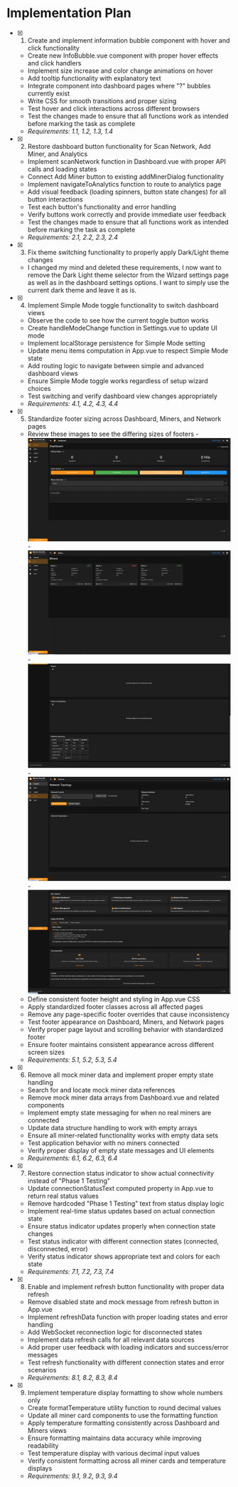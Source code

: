# Implementation Plan

- [x] 1. Create and implement information bubble component with hover and click functionality
  - Create new InfoBubble.vue component with proper hover effects and click handlers
  - Implement size increase and color change animations on hover
  - Add tooltip functionality with explanatory text
  - Integrate component into dashboard pages where "?" bubbles currently exist
  - Write CSS for smooth transitions and proper sizing
  - Test hover and click interactions across different browsers
  - Test the changes made to ensure that all functions work as intended before marking the task as complete
  - _Requirements: 1.1, 1.2, 1.3, 1.4_

- [x] 2. Restore dashboard button functionality for Scan Network, Add Miner, and Analytics
  - Implement scanNetwork function in Dashboard.vue with proper API calls and loading states
  - Connect Add Miner button to existing addMinerDialog functionality
  - Implement navigateToAnalytics function to route to analytics page
  - Add visual feedback (loading spinners, button state changes) for all button interactions
  - Test each button's functionality and error handling
  - Verify buttons work correctly and provide immediate user feedback
  - Test the changes made to ensure that all functions work as intended before marking the task as complete
  - _Requirements: 2.1, 2.2, 2.3, 2.4_

- [x] 3. Fix theme switching functionality to properly apply Dark/Light theme changes
  - I changed my mind and deleted these requirements, I now want to remove the Dark Light theme selector from the Wizard settings page as well as in the dashboard settings options. I want to simply use the current dark theme and leave it as is.

- [x] 4. Implement Simple Mode toggle functionality to switch dashboard views
  - Observe the code to see how the current toggle button works
  - Create handleModeChange function in Settings.vue to update UI mode
  - Implement localStorage persistence for Simple Mode setting
  - Update menu items computation in App.vue to respect Simple Mode state
  - Add routing logic to navigate between simple and advanced dashboard views
  - Ensure Simple Mode toggle works regardless of setup wizard choices
  - Test switching and verify dashboard view changes appropriately
  - _Requirements: 4.1, 4.2, 4.3, 4.4_

- [x] 5. Standardize footer sizing across Dashboard, Miners, and Network pages
  - Review these images to see the differing sizes of footers
    -![Dashboard](image.png)
    -![Miners](image-1.png)
    -![Analytics](image-2.png)
    -![Network](image-3.png)
    -![About](image-4.png)
  - Define consistent footer height and styling in App.vue CSS
  - Apply standardized footer classes across all affected pages
  - Remove any page-specific footer overrides that cause inconsistency
  - Test footer appearance on Dashboard, Miners, and Network pages
  - Verify proper page layout and scrolling behavior with standardized footer
  - Ensure footer maintains consistent appearance across different screen sizes
  - _Requirements: 5.1, 5.2, 5.3, 5.4_

- [x] 6. Remove all mock miner data and implement proper empty state handling
  - Search for and locate mock miner data references
  - Remove mock miner data arrays from Dashboard.vue and related components
  - Implement empty state messaging for when no real miners are connected
  - Update data structure handling to work with empty arrays
  - Ensure all miner-related functionality works with empty data sets
  - Test application behavior with no miners connected
  - Verify proper display of empty state messages and UI elements
  - _Requirements: 6.1, 6.2, 6.3, 6.4_

- [x] 7. Restore connection status indicator to show actual connectivity instead of "Phase 1 Testing"
  - Update connectionStatusText computed property in App.vue to return real status values
  - Remove hardcoded "Phase 1 Testing" text from status display logic
  - Implement real-time status updates based on actual connection state
  - Ensure status indicator updates properly when connection state changes
  - Test status indicator with different connection states (connected, disconnected, error)
  - Verify status indicator shows appropriate text and colors for each state
  - _Requirements: 7.1, 7.2, 7.3, 7.4_

- [x] 8. Enable and implement refresh button functionality with proper data refresh
  - Remove disabled state and mock message from refresh button in App.vue
  - Implement refreshData function with proper loading states and error handling
  - Add WebSocket reconnection logic for disconnected states
  - Implement data refresh calls for all relevant data sources
  - Add proper user feedback with loading indicators and success/error messages
  - Test refresh functionality with different connection states and error scenarios
  - _Requirements: 8.1, 8.2, 8.3, 8.4_


- [x] 9. Implement temperature display formatting to show whole numbers only
  - Create formatTemperature utility function to round decimal values
  - Update all miner card components to use the formatting function
  - Apply temperature formatting consistently across Dashboard and Miners views
  - Ensure formatting maintains data accuracy while improving readability
  - Test temperature display with various decimal input values
  - Verify consistent formatting across all miner cards and temperature displays
  - _Requirements: 9.1, 9.2, 9.3, 9.4_